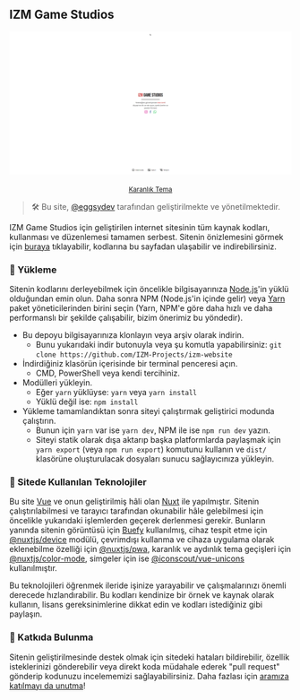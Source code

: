 ## IZM Game Studios

![demo image](/images/demo.png)

<p align="center">
    <a href="/images/demo-dark.png"><small>Karanlık Tema</small></a>
</p>

> 🛠 Bu site, [@eggsydev](https://github.com/eggsydev) tarafından geliştirilmekte ve yönetilmektedir.

IZM Game Studios için geliştirilen internet sitesinin tüm kaynak kodları, kullanması ve düzenlemesi tamamen serbest. Sitenin önizlemesini görmek için [buraya](https://izmgamestudios.com) tıklayabilir, kodlarına bu sayfadan ulaşabilir ve indirebilirsiniz.

### 📩 Yükleme

Sitenin kodlarını derleyebilmek için öncelikle bilgisayarınıza [Node.js](https://nodejs.org/tr/)'in yüklü olduğundan emin olun. Daha sonra NPM (Node.js'in içinde gelir) veya [Yarn](https://yarnpkg.com) paket yöneticilerinden birini seçin (Yarn, NPM'e göre daha hızlı ve daha performanslı bir şekilde çalışabilir, bizim önerimiz bu yöndedir).

- Bu depoyu bilgisayarınıza klonlayın veya arşiv olarak indirin.
  - Bunu yukarıdaki indir butonuyla veya şu komutla yapabilirsiniz: `git clone https://github.com/IZM-Projects/izm-website`
- İndirdiğiniz klasörün içerisinde bir terminal penceresi açın.
  - CMD, PowerShell veya kendi tercihiniz.
- Modülleri yükleyin.
  - Eğer `yarn` yüklüyse: `yarn` veya `yarn install`
  - Yüklü değil ise: `npm install`
- Yükleme tamamlandıktan sonra siteyi çalıştırmak geliştirici modunda çalıştırın.
  - Bunun için `yarn` var ise `yarn dev`, NPM ile ise `npm run dev` yazın.
  - Siteyi statik olarak dışa aktarıp başka platformlarda paylaşmak için `yarn export` (veya `npm run export`) komutunu kullanın ve `dist/` klasörüne oluşturulacak dosyaları sunucu sağlayıcınıza yükleyin.

### 🧬 Sitede Kullanılan Teknolojiler

Bu site [Vue](https://vuejs.org) ve onun geliştirilmiş hâli olan [Nuxt](https://nuxtjs.org) ile yapılmıştır. Sitenin çalıştırılabilmesi ve tarayıcı tarafından okunabilir hâle gelebilmesi için öncelikle yukarıdaki işlemlerden geçerek derlenmesi gerekir. Bunların yanında sitenin görüntüsü için [Buefy](https://buefy.org) kullanılmış, cihaz tespit etme için [@nuxtjs/device](https://github.com/nuxt-community/device-module) modülü, çevrimdışı kullanma ve cihaza uygulama olarak eklenebilme özelliği için [@nuxtjs/pwa](https://github.com/nuxt-community/pwa-module), karanlık ve aydınlık tema geçişleri için [@nuxtjs/color-mode](https://github.com/nuxt-community/color-mode-module), simgeler için ise [@iconscout/vue-unicons](https://npmjs.com/package/@iconscout/vue-unicons) kullanılmıştır.

Bu teknolojileri öğrenmek ileride işinize yarayabilir ve çalışmalarınızı önemli derecede hızlandırabilir. Bu kodları kendinize bir örnek ve kaynak olarak kullanın, lisans gereksinimlerine dikkat edin ve kodları istediğiniz gibi paylaşın.

### 🙏 Katkıda Bulunma

Sitenin geliştirilmesinde destek olmak için sitedeki hataları bildirebilir, özellik isteklerinizi gönderebilir veya direkt koda müdahale ederek "pull request" gönderip kodunuzu incelememizi sağlayabilirsiniz. Daha fazlası için [aramıza katılmayı da unutma](https://izmgamestudios/iletisim)!
